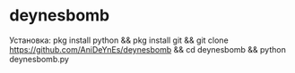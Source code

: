# deynesbomb
Установка:
pkg install python && pkg install git && git clone https://github.com/AniDeYnEs/deynesbomb && cd deynesbomb && python deynesbomb.py
